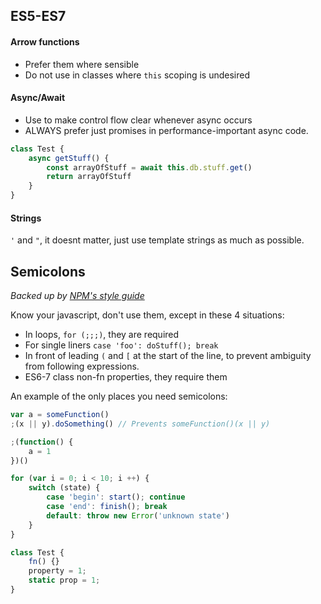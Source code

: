 
## ES5-ES7

#### Arrow functions
- Prefer them where sensible
- Do not use in classes where `this` scoping is undesired

#### Async/Await
- Use to make control flow clear whenever async occurs
- ALWAYS prefer just promises in performance-important async code.

```js
class Test {
    async getStuff() {
        const arrayOfStuff = await this.db.stuff.get()
        return arrayOfStuff
    }
}
```

#### Strings
`'` and `"`, it doesnt matter, just use template strings as much as possible.

## Semicolons
*Backed up by [NPM's style guide](https://docs.npmjs.com/misc/coding-style)*

Know your javascript, don't use them, except in these 4 situations:

- In loops, `for (;;;)`, they are required
- For single liners `case 'foo': doStuff(); break`
- In front of leading `(` and `[` at the start of the line, to prevent ambiguity from following expressions.
- ES6-7 class non-fn properties, they require them

An example of the only places you need semicolons:

```js
var a = someFunction()
;(x || y).doSomething() // Prevents someFunction()(x || y)

;(function() {
	a = 1
})()

for (var i = 0; i < 10; i ++) {
    switch (state) {
        case 'begin': start(); continue
        case 'end': finish(); break
        default: throw new Error('unknown state')
    }
}

class Test {
    fn() {}
    property = 1;
    static prop = 1;
}
```
